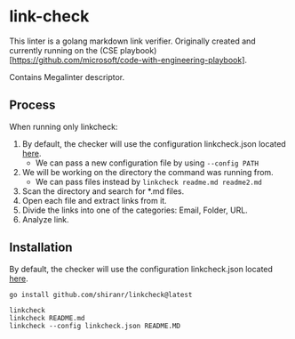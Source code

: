 # link-check

This linter is a golang markdown link verifier.
Originally created and currently running on the (CSE
playbook)[https://github.com/microsoft/code-with-engineering-playbook].

Contains Megalinter descriptor.

## Process
When running only linkcheck:
1. By default, the checker will use the configuration linkcheck.json located [here](configuration/linkcheck.json).
   - We can pass a new configuration file by using `--config PATH` 
2. We will be working on the directory the command was running from.
   - We can pass files instead by `linkcheck readme.md readme2.md`
3. Scan the directory and search for *.md files.
4. Open each file and extract links from it.
5. Divide the links into one of the categories: Email, Folder, URL.
6. Analyze link.

## Installation

By default, the checker will use the configuration linkcheck.json located [here](configuration/linkcheck.json).

```shell
go install github.com/shiranr/linkcheck@latest

linkcheck
linkcheck README.md
linkcheck --config linkcheck.json README.MD
```
